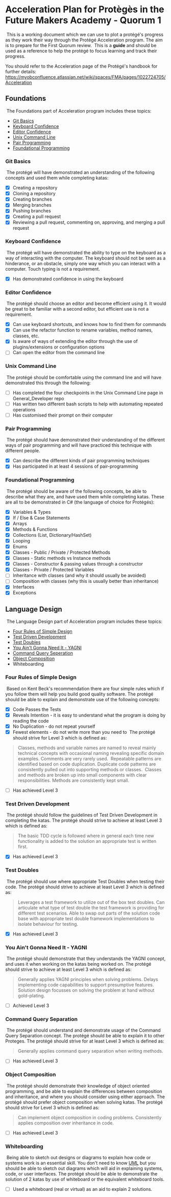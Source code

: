 # Acceleration Plan for Protègès in the Future Makers Academy - Quorum 1
​
This is a working document which we can use to plot a protégé's progress as they work their way through the Protégé Acceleration program. The aim is to prepare for the First Quorum review.
​
This is a **guide** and should be used as a reference to help the protégé to focus learning and track their progress.

You should refer to the Acceleration page of the Protégé's handbook for further details: https://myobconfluence.atlassian.net/wiki/spaces/FMA/pages/1022724705/Acceleration
​
## Foundations
​
The Foundations part of Acceleration program includes these topics:
​
* [Git Basics](https://github.com/MYOB-Technology/General_Developer/blob/master/things-we-value/technical/programming/git-basics.md)
* [Keyboard Confidence](https://github.com/MYOB-Technology/General_Developer/blob/master/things-we-value/technical/programming/keyboard-confidence.md)
* [Editor Confidence](https://github.com/MYOB-Technology/General_Developer/blob/master/things-we-value/technical/programming/editor-confidence.md)
* [Unix Command Line](https://github.com/MYOB-Technology/General_Developer/blob/master/things-we-value/technical/programming/unix-command-line.md)
* [Pair Programming](https://github.com/MYOB-Technology/General_Developer/blob/master/things-we-value/general/collaboration/pair-programming.md)
* [Foundational Programming](https://github.com/MYOB-Technology/General_Developer/blob/master/things-we-value/technical/programming/foundational-programming.md)
​
### Git Basics
​
The protégé will have demonstrated an understanding of the following concepts and used them while completing katas:
​
- [x] Creating a repository
- [x] Cloning a repository
- [x] Creating branches
- [x] Merging branches
- [x] Pushing branches
- [x] Creating a pull request
- [x] Reviewing a pull request, commenting on, approving, and merging a pull request
​
### Keyboard Confidence
​
The protégé will have demonstrated the ability to type on the keyboard as a way of interacting with the computer. The keyboard should not be seen as a hinderance, or an obstacle, simply one way which you can interact with a computer. Touch typing is not a requirement.

- [x] Has demonstrated confidence in using the keyboard
​
### Editor Confidence
​
The protégé should choose an editor and become efficient using it. It would be great to be familiar with a second editor, but efficient use is not a requirement.
​
- [x] Can use keyboard shortcuts, and knows how to find them for commands
- [x] Can use the refactor function to rename variables, method names, classes, etc.
- [x] Is aware of ways of extending the editor through the use of plugins/extensions or configuration options
- [ ] Can open the editor from the command line
​
### Unix Command Line
​
The protégé should be comfortable using the command line and will have demonstrated this through the following:
​
- [ ] Has completed the four checkpoints in the Unix Command Line page in General_Developer repo
- [ ] Has written two different bash scripts to help with automating repeated operations
- [ ] Has customised their prompt on their computer
​
### Pair Programming
​
The protégé should have demonstrated their understanding of the different ways of pair programming and will have practiced this technique with different people.

- [x] Can describe the different kinds of pair programming techniques
- [x] Has participated in at least 4 sessions of pair-programming
​
### Foundational Programming
​
The protégé should be aware of the following concepts, be able to describe what they are, and have used them while completing katas. These are all to be demonstrated in C# (the language of choice for Protégés):
​
- [x] Variables & Types
- [x] If / Else & Case Statements
- [x] Arrays
- [x] Methods & Functions
- [x] Collections (List, Dictionary/HashSet)
- [x] Looping
- [x] Enums
- [x] Classes - Public / Private / Protected Methods
- [x] Classes - Static methods vs Instance methods
- [x] Classes - Constructor & passing values through a constructor
- [x] Classes - Private / Protected Variables
- [ ] Inheritance with classes (and why it should usually be avoided)
- [ ] Composition with classes (why this is usually better than inheritance)
- [x] Interfaces
- [x] Exceptions
​
## Language Design
​
The Language Design part of Acceleration program includes these topics:
​
* [Four Rules of Simple Design](https://github.com/MYOB-Technology/General_Developer/blob/master/things-we-value/technical/design/four-rules-of-simple-design.md)
* [Test Driven Development](https://github.com/MYOB-Technology/General_Developer/blob/master/things-we-value/technical/testing/tdd.md)
* [Test Doubles](https://github.com/MYOB-Technology/General_Developer/blob/master/things-we-value/technical/testing/test-doubles.md)
* [You Ain't Gonna Need It - YAGNI](https://github.com/MYOB-Technology/General_Developer/blob/master/things-we-value/technical/programming/yagni.md)
* [Command Query Seperation](https://github.com/MYOB-Technology/General_Developer/blob/master/things-we-value/technical/programming/command-query-separation.md)
* [Object Composition](https://github.com/MYOB-Technology/General_Developer/blob/master/things-we-value/technical/programming/object-composition.md)
* Whiteboarding
​
### Four Rules of Simple Design
​
Based on Kent Beck's recommendation there are four simple rules which if you follow them will help you build good quality software. The protégé should be able to explain and demonstrate use of the following concepts:
​
- [x] Code Passes the Tests
- [x] Reveals Intention - it is easy to understand what the program is doing by reading the code
- [x] No Duplication - do not repeat yourself
- [x] Fewest elements - do not write more than you need to
​
The protégé should strive for Level 3 which is defined as:
​
> Classes, methods and variable names are named to reveal mainly technical concepts with occasional naming revealing specific domain examples. Comments are very rarely used.
​
> Repeatable patterns are identified based on code duplication. Duplicate code patterns are consistently pulled out into supporting methods or classes.
​
> Classes and methods are broken up into small components with clear responsibilities. Methods are consistently kept small.
​
- [ ] Has achieved Level 3
​
### Test Driven Development
​
The protégé should follow the guidelines of Test Driven Development in completing the katas. The protégé should strive to achieve at least Level 3 which is defined as:
​
> The basic TDD cycle is followed where in general each time new functionality is added to the solution an appropriate test is written first.
​
- [x] Has achieved Level 3
​
### Test Doubles
​
The protégé should use where appropriate Test Doubles when testing their code. The protégé should strive to achieve at least Level 3 which is defined as:
​
> Leverages a test framework to utilize out of the box test doubles. Can articulate what type of test double the test framework is providing for different test scenarios. Able to swap out parts of the solution code base with appropriate test double framework implementations to isolate behaviour for testing.
​
- [x] Has achieved Level 3
​
### You Ain't Gonna Need It - YAGNI
​
The protégé should demonstrate that they understands the YAGNI concept, and uses it when working on the katas being worked on. The protégé should strive to achieve at least Level 3 which is defined as:
​
> Generally applies YAGNI principles when solving problems. Delays implementing code capabilities to support presumptive features. Solution design focusses on solving the problem at hand without gold-plating.
​
- [ ] Achieved Level 3
​
### Command Query Separation
​
The protégé should understand and demonstrate usage of the Command Query Separation concept. The protégé should be able to explain it to other Proteges. The protégé should strive for at least Level 3 which is defined as:
​
> Generally applies command query separation when writing methods.
​
- [ ] Has achieved Level 3
​
### Object Composition
​
The protégé should demonstrate their knowledge of object oriented programming, and be able to explain the differences between composition and inheritance, and where you should consider using either approach. The protégé should prefer object composition when solving katas. The protégé should strive for Level 3 which is defined as:
​
> Can implement object composition in coding problems. Consistently applies composition over inheritance in code.
​
- [ ] Has achieved Level 3
​
### Whiteboarding
​
Being able to sketch out designs or diagrams to explain how code or systems work is an essential skill. You don't need to know [UML](https://en.wikipedia.org/wiki/Unified_Modeling_Language) but you should be able to sketch out diagrams which will aid in explaining systems, code, or user interfaces. The protégé should be able to demonstrate the solution of 2 katas by use of whiteboard or the equivalent whiteboard tools.
​
- [ ] Used a whiteboard (real or virtual) as an aid to explain 2 solutions.